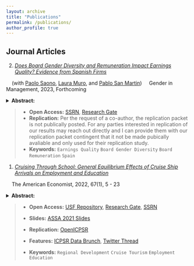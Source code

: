 ```yaml
---
layout: archive
title: "Publications"
permalink: /publications/
author_profile: true
---
```


<!-- Title, Coauthors, Abstract, Paper link, preprint researchgate link, LaTeX presentation, twitter thread, video explanation, replication code, replication data, media coverage -->


## Journal Articles


2. [*Does Board Gender Diversity and Remuneration Impact Earnings Quality? Evidence from Spanish Firms*](https://www.emerald.com/insight/content/doi/10.1108/GM-04-2021-0113/full/html)
  
&nbsp;&nbsp;&nbsp;  (with [Paolo Saono](https://www.slu.edu/madrid/academics/faculty/paolo-saona.php), [Laura Muro](https://www.slu.edu/madrid/academics/faculty/laura-muro.php), and [Pablo San Martin](https://www.facea.ucsc.cl/persona/pablo-san-martin/))
&nbsp;&nbsp;&nbsp; Gender in Management, 2023, Forthcoming
<details>
  <summary> <strong> Abstract: </strong> </summary>
      <blockquote> A key function of the board of directors is ensuring earnings quality (EQ) to signal firm performance to investors and stakeholders. Using a panel of 105 non-financial Spanish listed firms from 2013 to 2018, we investigate how gender diversity on the board of directors and board remuneration influence earnings quality. The empirical method uses a Tobit semiparametric estimator with firm-industry level fixed effects and an innovative set of measures for earnings quality developed by StarMine. Our results exhibit a consistent and positive correlation of increased gender diversity on earnings quality of a firm, suggesting that a gender-balanced board of directors is associated with more transparent financial reporting and informative earnings. We also find a non-monotonic, inverse U-shaped relationship between board remuneration and earnings quality. This indicates that at a certain point, excessive board compensations lead to more opportunistic manipulation of financial reporting with the subsequent dilution of earnings quality. Increasing female representation on the board of directors and optimizing board compensation subsequently improve earnings quality. Majority of Spanish firms are both lacking in board gender diversity as well as sub-optimally remunerating their board regarding maximizing earnings quality. Policy recommendations are derived from these findings.  
     </blockquote>
</details>

>  * **Open Access:** [SSRN](https://papers.ssrn.com/sol3/papers.cfm?abstract_id=3965107), [Research Gate](https://www.researchgate.net/publication/356381356_Does_Board_Gender_Diversity_and_Remuneration_Impact_Earnings_Quality_Evidence_from_Spanish_Firms)
>  * **Replication:** Per the request of a co-author, the replication packet is not publically posted. For any parties interested in replication of our results may reach out directly and I can provide them with our replication packet contingent that it not be made pubically avaliable and only used for their replication study.
>  * **Keywords:** `Earnings Quality` `Board Gender Diversity` `Board Remuneration` `Spain`



1. [*Cruising Through School: General Equilibrium Effects of Cruise Ship Arrivals on Employment and Education*](https://journals.sagepub.com/doi/abs/10.1177/05694345211054515?journalCode=aexb)

&nbsp;&nbsp;&nbsp; The American Economist, 2022, 67(1), 5 - 23
<details>
  <summary> <strong> Abstract: </strong> </summary>
      <blockquote> Cruise ship tourism has been the fastest growing branch of the tourism sector since the turn of the century. As a result, cruise tourism’s increased port traffic has garnered attention as a development strategy for port cities of developing nations over the past two decades. I utilize 10.6 million automatic identification system (AIS) locations from 517 cruise ships to estimate granular city by year cruise ship arrivals in 5,644 port destinations over 220 nations and territories from 2009 to 2018. Matched with 355,463 individual Demographic and Health Survey (DHS) women’s surveys in 23 countries from 2009 to 2016, this study examines cruise tourism’s relationship to female labor participation and associated human capital attainment in destination port cities of developing nations. Using fixed effects to identify this relationship, I find positive general equilibrium effects from cruise tourism on labor participation and educational attainment with strong age dynamics. For each 1% increase in cruise ship arrivals to a port city, female labor participation increase 7% and women gain around a 1/3 more years of education. Additionally, this study employs a Kaplan Meier survivorship model as well as Cox Proportional Hazard Ratios to understand the dynamic change in educational attainment related to age from a cruise tourism shock. Older women respond to an expanding service sector by seizing job opportunities, while younger women acquire a near secondary level of education in anticipation of employment opportunities. The mechanism behind tourism led growth may be the result of improvements in human capital attainment by women. Rhetoric regarding tourism’s role as a development strategy appears to be more nuanced than previously attributed when considering educational choice. This study contributes a novel micro-dataset and a novel measure for cruise tourism at a global scale to examine a broader scope of tourism’s impact on regional development and welfare effects. 
     </blockquote>
</details>
   
>  * **Open Access:** [USF Repository](https://repository.usfca.edu/thes/1298/), [Research Gate](https://www.researchgate.net/publication/356002253_Cruising_Through_School_General_Equilibrium_Effects_of_Cruise_Ship_Arrivals_on_Employment_and_Education), [SSRN](https://papers.ssrn.com/sol3/papers.cfm?abstract_id=4278737)
>  * **Slides:** [ASSA 2021 Slides](/files/mcway_ASSA_2021_prez.pdf)
>  * **Replication:** [OpenICPSR](https://www.openicpsr.org/openicpsr/project/184582/version/V1/view)
>  * **Features:** [ICPSR Data Brunch](https://soundcloud.com/user-494455196/episode-6-cruise-ships-and-empowerment), [Twitter Thread](https://twitter.com/RyanMcWay/status/1503556137739763715?cxt=HHwWhoCyneqV2t0pAAAA)
>
>  * **Keywords:** `Regional Development` `Cruise Tourism` `Employment` `Education`

<!--
## Books


## Book Chapters

-->


